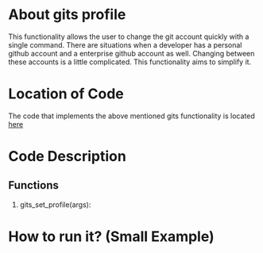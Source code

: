 # About gits profile
This functionality allows the user to change the git account quickly with a single command. There are situations when a 
developer has a personal github account and a enterprise github account as well. Changing between these accounts is a little complicated. This functionality aims to simplify it.

# Location of Code
The code that implements the above mentioned gits functionality is located [here](https://github.com/harshitpatel96/GITS/blob/master/code/gits_profile.py)

# Code Description
## Functions
1. gits_set_profile(args):


# How to run it? (Small Example)
```

```